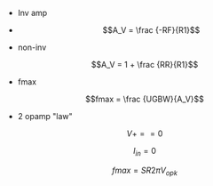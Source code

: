 * Inv amp

* $$A_V = \frac {-RF}{R1}$$

* non-inv

$$A_V = 1 + \frac {RR}{R1}$$

* fmax

$$fmax = \frac {UGBW}{A_V}$$

* 2 opamp "law"

$$V+= = 0$$

$$I_{in} = 0$$

$$fmax = {SR}{2\pi V_{opk}}$$
